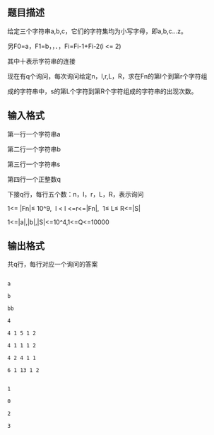 ## 题目描述

<div>
 给定三个字符串a,b,c，它们的字符集均为小写字母，即a,b,c…z。
</div>
<div>
 另F0=a，F1=b，，．，Fi=Fi-1+Fi-2(i <= 2)
</div>
<div>
 其中十表示字符串的连接
</div>
<div>
 现在有q个询问，每次询问给定n，l,r,L，R，求在Fn的第l个到第r个字符组
</div>
<div>
 成的字符串中，s的第L个字符到第R个字符组成的字符串的出现次数。
</div>
<div></div>

## 输入格式

<div>
 第一行一个字符串a
</div>
<div>
 第二行一个字符串b
</div>
<div>
 第三行一个字符串s
</div>
<div>
 第四行一个正整数q
</div>
<div>
 下接q行，每行五个数：n，l，r，L，R，表示询问
</div>
<div></div>
<div>
 <div>
  1<= |Fn|≤ 10^9,  I < l <=r<=|Fn|,  1≤ L≤ R<=|S|
 </div>
 <div>
  1<=|a|,|b|,|S|<=10^4,1<=Q<=10000
 </div>
</div>
<div></div>

## 输出格式

<div>
 共q行，每行对应一个询问的答案
</div>
<div></div>

```input1
a
b
bb
4
4 1 5 1 2
4 1 1 1 2
4 2 4 1 1
6 1 13 1 2
```
```output1
1
0
2
3
```
